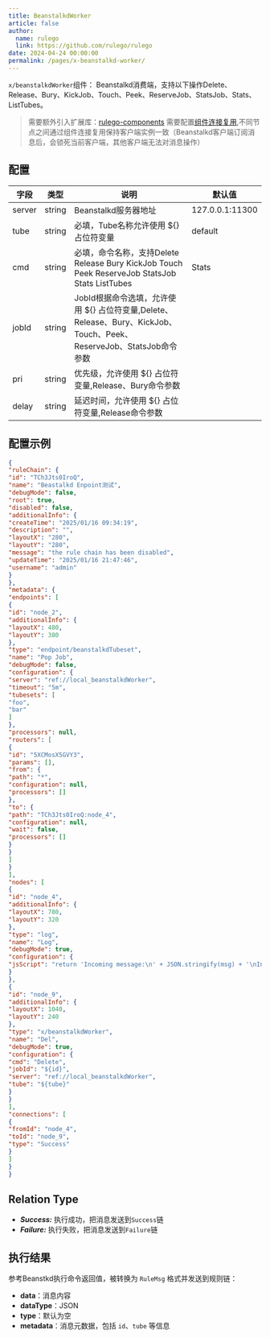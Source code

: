 ```yaml
---
title: BeanstalkdWorker 
article: false
author: 
  name: rulego
  link: https://github.com/rulego/rulego
date: 2024-04-24 00:00:00
permalink: /pages/x-beanstalkd-worker/
---
```


`x/beanstalkdWorker`组件：<Badge text="v0.29.0+"/> Beanstalkd消费端，支持以下操作Delete、Release、Bury、KickJob、Touch、Peek、ReserveJob、StatsJob、Stats、ListTubes。

>需要额外引入扩展库：[rulego-components](https://github.com/rulego/rulego-components)
>需要配置[组件连接复用](https://rulego.cc/pages/baa05d/#%E4%BD%BF%E7%94%A8%E5%85%B1%E4%BA%AB%E8%B5%84%E6%BA%90%E8%8A%82%E7%82%B9),不同节点之间通过组件连接复用保持客户端实例一致（Beanstalkd客户端订阅消息后，会锁死当前客户端，其他客户端无法对消息操作）


## 配置

| 字段         | 类型             | 说明                       | 默认值            |
|------------|----------------|--------------------------|----------------|
| server        | string            | Beanstalkd服务器地址       | 127.0.0.1:11300  |
| tube       |  string            | 必填，Tube名称允许使用 ${} 占位符变量    | default|
| cmd        | string            | 必填，命令名称，支持Delete Release Bury KickJob Touch Peek ReserveJob  StatsJob Stats  ListTubes     | Stats      |
| jobId        | string            | JobId根据命令选填，允许使用 ${} 占位符变量,Delete、Release、Bury、KickJob、Touch、Peek、ReserveJob、StatsJob命令参数       |      |
| pri        | string            | 优先级，允许使用 ${} 占位符变量,Release、Bury命令参数       |       |
| delay        | string            | 延迟时间，允许使用 ${} 占位符变量,Release命令参数        |       |

## 配置示例

```json
{
"ruleChain": {
"id": "TCh3Jts0IroQ",
"name": "Beastalkd Enpoint测试",
"debugMode": false,
"root": true,
"disabled": false,
"additionalInfo": {
"createTime": "2025/01/16 09:34:19",
"description": "",
"layoutX": "280",
"layoutY": "280",
"message": "the rule chain has been disabled",
"updateTime": "2025/01/16 21:47:46",
"username": "admin"
}
},
"metadata": {
"endpoints": [
{
"id": "node_2",
"additionalInfo": {
"layoutX": 480,
"layoutY": 380
},
"type": "endpoint/beanstalkdTubeset",
"name": "Pop Job",
"debugMode": false,
"configuration": {
"server": "ref://local_beanstalkdWorker",
"timeout": "5m",
"tubesets": [
"foo",
"bar"
]
},
"processors": null,
"routers": [
{
"id": "5XCMosX5GVY3",
"params": [],
"from": {
"path": "*",
"configuration": null,
"processors": []
},
"to": {
"path": "TCh3Jts0IroQ:node_4",
"configuration": null,
"wait": false,
"processors": []
}
}
]
}
],
"nodes": [
{
"id": "node_4",
"additionalInfo": {
"layoutX": 780,
"layoutY": 320
},
"type": "log",
"name": "Log",
"debugMode": true,
"configuration": {
"jsScript": "return 'Incoming message:\n' + JSON.stringify(msg) + '\nIncoming metadata:\n' + JSON.stringify(metadata);"
}
},
{
"id": "node_9",
"additionalInfo": {
"layoutX": 1040,
"layoutY": 240
},
"type": "x/beanstalkdWorker",
"name": "Del",
"debugMode": true,
"configuration": {
"cmd": "Delete",
"jobId": "${id}",
"server": "ref://local_beanstalkdWorker",
"tube": "${tube}"
}
}
],
"connections": [
{
"fromId": "node_4",
"toId": "node_9",
"type": "Success"
}
]
}
}
```

## Relation Type

- ***Success:*** 执行成功，把消息发送到`Success`链
- ***Failure:*** 执行失败，把消息发送到`Failure`链

## 执行结果

参考Beanstkd执行命令返回值，被转换为 `RuleMsg` 格式并发送到规则链：

- **data**：消息内容
- **dataType**：JSON
- **type**：默认为空
- **metadata**：消息元数据，包括 `id`、`tube` 等信息
